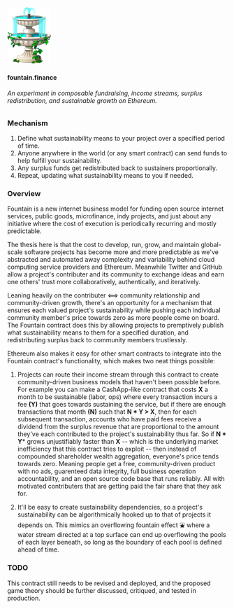 <img src="imgs/fountain.png" alt="Fountain" width="100"/>

#### fountain.finance

###### An experiment in composable fundraising, income streams, surplus redistribution, and sustainable growth on Ethereum.

### Mechanism

1. Define what sustainability means to your project over a specified period of time.
2. Anyone anywhere in the world (or any smart contract) can send funds to help fulfill your sustainability.
3. Any surplus funds get redistributed back to sustainers proportionally.
4. Repeat, updating what sustainability means to you if needed.

### Overview 

Fountain is a new internet business model for funding open source internet services, public goods, microfinance, indy projects, and just about any initiative where the cost of execution is periodically recurring and mostly predictable.

The thesis here is that the cost to develop, run, grow, and maintain global-scale software projects has become more and more predictable as we've abstracted and automated away complexity and variability behind cloud computing service providers and Ethereum. Meanwhile Twitter and GitHub allow a project's contributer and its community to exchange ideas and earn one others' trust more collaboratively, authentically, and iteratively. 

Leaning heavily on the contributer <==> community relationship and community-driven growth, there's an opportunity for a mechanism that ensures each valued project's sustainability while pushing each individual community member's price towards zero as more people come on board. The Fountain contract does this by allowing projects to premptively publish what sustainability means to them for a specified duration, and redistributing surplus back to community members trustlessly.

Ethereum also makes it easy for other smart contracts to integrate into the Fountain contract's functionality, which makes two neat things possible: 

1. Projects can route their income stream through this contract to create community-driven business models that haven't been possible before. For example you can make a CashApp-like contract that costs **X** a month to be sustainable (labor, ops) where every transaction incurs a fee **(Y)** that goes towards sustaining the service, but if there are enough transactions that month **(N)** such that **N * Y > X**, then for each subsequent transaction, accounts who have paid fees receive a dividend from the surplus revenue that are proportional to the amount they've each contributed to the project's sustainability thus far. So if **N * Y*** grows unjustifiably faster than **X** -- which is the underlying market inefficiency that this contract tries to exploit -- then instead of compounded shareholder wealth aggregation, everyone's price tends towards zero. Meaning people get a free, community-driven product with no ads, guarenteed data integrity, full business operation accountability, and an open source code base that runs reliably. All with motivated contributers that are getting paid the fair share that they ask for. 

2. It'll be easy to create sustainability dependencies, so a project's sustainability can be algorithmically hooked up to that of projects it depends on. This mimics an overflowing fountain effect ⛲️ where a water stream directed at a top surface can end up overflowing the pools of each layer beneath, so long as the boundary of each pool is defined ahead of time.  ️ 

### TODO 

This contract still needs to be revised and deployed, and the proposed game theory should be further discussed, critiqued, and tested in production.